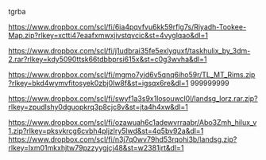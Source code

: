 tgrba


https://www.dropbox.com/scl/fi/6ia4pqvfvu6kk59rflg7s/Riyadh-Tookee-Map.zip?rlkey=xctti47eaafxmwxjivstqvcic&st=4vyglqao&dl=1

https://www.dropbox.com/scl/fi/j1udbrai35fe5exlyquxf/taskhulix_by_3dm-2.rar?rlkey=kdy5090ttsk66tdbbprsi615x&st=c0g3wvha&dl=1

https://www.dropbox.com/scl/fi/mgmo7yid6v5qnq6iho59r/TL_MT_Rims.zip?rlkey=bkd4wymvfitosyek0zbj0lw8f&st=igsqx6re&dl=1
999999999

https://www.dropbox.com/scl/fi/swyf1a3s9x1losouwcl0l/landsg_lorz.rar.zip?rlkey=zpudlshy0dguopkrq3p8cjc8v&st=jta4h4xw&dl=1

https://www.dropbox.com/scl/fi/ozawuah6c1adewvrraabr/Abo3Zmh_hilux_v1.zip?rlkey=pksvkrcg6cvbh4pljzlry5lwd&st=4q5bv92a&dl=1
https://www.dropbox.com/scl/fi/n3j7q0wv79hd53rqohi3b/landsg.zip?rlkey=lxm01mkxhjtw79pzzyygjcj48&st=w2381jrt&dl=1
